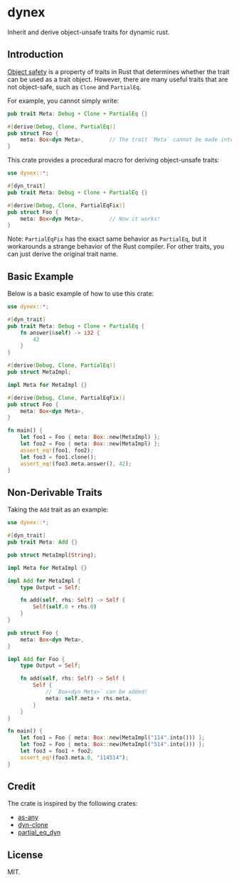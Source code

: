 # dynex

Inherit and derive object-unsafe traits for dynamic rust.

## Introduction

[Object safety](https://doc.rust-lang.org/reference/items/traits.html#object-safety) is a property of traits in Rust that determines whether the trait can be used as a trait object. However, there are many useful traits that are not object-safe, such as `Clone` and `PartialEq`.

For example, you cannot simply write:

```rust
pub trait Meta: Debug + Clone + PartialEq {}

#[derive(Debug, Clone, PartialEq)]
pub struct Foo {
    meta: Box<dyn Meta>,        // The trait `Meta` cannot be made into an object.
}
```

This crate provides a procedural macro for deriving object-unsafe traits:

```rust
use dynex::*;

#[dyn_trait]
pub trait Meta: Debug + Clone + PartialEq {}

#[derive(Debug, Clone, PartialEqFix)]
pub struct Foo {
    meta: Box<dyn Meta>,        // Now it works!
}
```

Note: `PartialEqFix` has the exact same behavior as `PartialEq`, but it workarounds a strange behavior of the Rust compiler. For other traits, you can just derive the original trait name.

## Basic Example

Below is a basic example of how to use this crate:

```rust
use dynex::*;

#[dyn_trait]
pub trait Meta: Debug + Clone + PartialEq {
    fn answer(&self) -> i32 {
        42
    }
}

#[derive(Debug, Clone, PartialEq)]
pub struct MetaImpl;

impl Meta for MetaImpl {}

#[derive(Debug, Clone, PartialEqFix)]
pub struct Foo {
    meta: Box<dyn Meta>,
}

fn main() {
    let foo1 = Foo { meta: Box::new(MetaImpl) };
    let foo2 = Foo { meta: Box::new(MetaImpl) };
    assert_eq!(foo1, foo2);
    let foo3 = foo1.clone();
    assert_eq!(foo3.meta.answer(), 42);
}
```

## Non-Derivable Traits

Taking the `Add` trait as an example:

```rust
use dynex::*;

#[dyn_trait]
pub trait Meta: Add {}

pub struct MetaImpl(String);

impl Meta for MetaImpl {}

impl Add for MetaImpl {
    type Output = Self;

    fn add(self, rhs: Self) -> Self {
        Self(self.0 + rhs.0)
    }
}

pub struct Foo {
    meta: Box<dyn Meta>,
}

impl Add for Foo {
    type Output = Self;

    fn add(self, rhs: Self) -> Self {
        Self {
            // `Box<dyn Meta>` can be added!
            meta: self.meta + rhs.meta,
        }
    }
}

fn main() {
    let foo1 = Foo { meta: Box::new(MetaImpl("114".into())) };
    let foo2 = Foo { meta: Box::new(MetaImpl("514".into())) };
    let foo3 = foo1 + foo2;
    assert_eq!(foo3.meta.0, "114514");
}
```

## Credit

The crate is inspired by the following crates:

- [as-any](https://github.com/fogti/as-any)
- [dyn-clone](https://github.com/dtolnay/dyn-clone)
- [partial_eq_dyn](https://github.com/StamesJames/partial_eq_dyn)

## License

MIT.
